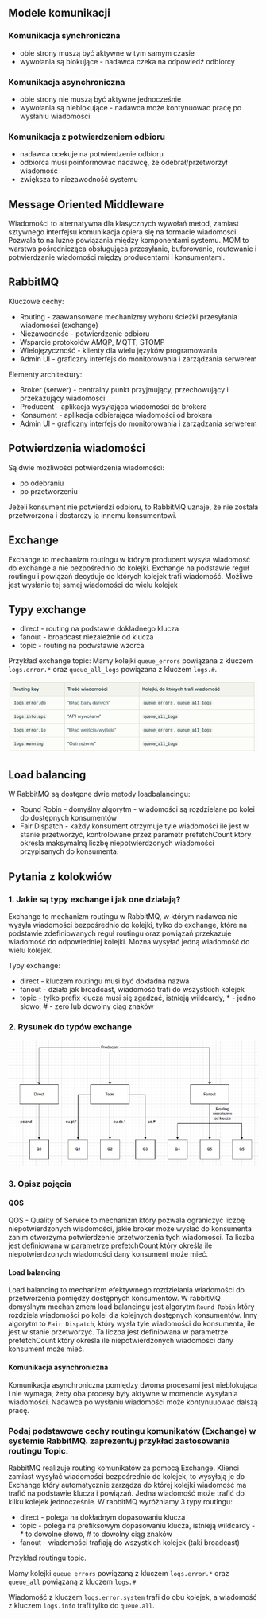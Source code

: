 ## Modele komunikacji

### Komunikacja synchroniczna

- obie strony muszą być aktywne w tym samym czasie
- wywołania są blokujące - nadawca czeka na odpowiedź odbiorcy

### Komunikacja asynchroniczna 

- obie strony nie muszą być aktywne jednocześnie
- wywołania są nieblokujące - nadawca może kontynuowac pracę po wysłaniu wiadomości

### Komunikacja z potwierdzeniem odbioru

- nadawca ocekuje na potwierdzenie odbioru
- odbiorca musi poinformowac nadawcę, że odebrał/przetworzył wiadomość
- zwiększa to niezawodność systemu

## Message Oriented Middleware

Wiadomości to alternatywna dla klasycznych wywołań metod, zamiast sztywnego interfejsu komunikacja opiera się na formacie wiadomości. Pozwala to na luźne powiązania między komponentami systemu. MOM to warstwa pośrednicząca obsługująca przesyłanie, buforowanie, routowanie i potwierdzanie wiadomości między producentami i konsumentami. 

## RabbitMQ

Kluczowe cechy: 

- Routing - zaawansowane mechanizmy wyboru ścieżki przesyłania wiadomości (exchange)
- Niezawodność - potwierdzenie odbioru
- Wsparcie protokołów AMQP, MQTT, STOMP
- Wielojęzyczność - klienty dla wielu języków programowania
- Admin UI - graficzny interfejs do monitorowania i zarządzania serwerem

Elementy architektury: 
- Broker (serwer) - centralny punkt przyjmujący, przechowujący i przekazujący wiadomości
- Producent - aplikacja wysyłająca wiadomości do brokera
- Konsument - aplikacja odbierająca wiadomości od brokera
- Admin UI - graficzny interfejs do monitorowania i zarządzania serwerem

## Potwierdzenia wiadomości

Są dwie możliwości potwierdzenia wiadomości: 
- po odebraniu 
- po przetworzeniu

Jeżeli konsument nie potwierdzi odbioru, to RabbitMQ uznaje, że nie została przetworzona i dostarczy ją innemu konsumentowi. 

## Exchange

Exchange to mechanizm routingu w którym producent wysyła wiadomość do exchange a nie bezpośrednio do kolejki. Exchange na podstawie reguł routingu i powiązań decyduje do których kolejek trafi wiadomość. Możliwe jest wysłanie tej samej wiadomości do wielu kolejek

## Typy exchange

- direct - routing na podstawie dokładnego klucza
- fanout - broadcast niezależnie od klucza
- topic - routing na podwstawie wzorca

Przykład exchange topic: 
Mamy kolejki `queue_errors` powiązana z kluczem `logs.error.*` oraz `queue_all_logs` powiązana z kluczem `logs.#`.

![alt text](image-2.png)


## Load balancing

W RabbitMQ są dostępne dwie metody loadbalancingu: 

- Round Robin - domyślny algorytm - wiadomości są rozdzielane po kolei do dostępnych konsumentów
- Fair Dispatch - każdy konsument otrzymuje tyle wiadomości ile jest w stanie przetworzyć, kontrolowane przez parametr prefetchCount który okresla maksymalną liczbę niepotwierdzonych wiadomości przypisanych do konsumenta. 


## Pytania z kolokwiów

### 1. Jakie są typy exchange i jak one działają?

Exchange to mechanizm routingu w RabbitMQ, w którym nadawca nie wysyła wiadomości bezpośrednio do kolejki, tylko do exchange, które na podstawie zdefiniowanych reguł routingu oraz powiązań przekazuje wiadomość do odpowiedniej kolejki. Można wysyłać jedną wiadomość do wielu kolejek. 

Typy exchange: 

- direct - kluczem routingu musi być dokładna nazwa
- fanout - działa jak broadcast, wiadomość trafi do wszystkich kolejek
- topic - tylko prefix klucza musi się zgadzać, istnieją wildcardy, * - jedno słowo, # - zero lub dowolny ciąg znaków

### 2. Rysunek do typów exchange

![alt text](image-4.png)

### 3. Opisz pojęcia

#### QOS 

QOS - Quality of Service to mechanizm który pozwala ograniczyć liczbę niepotwierdzonych wiadomości, jakie broker może wysłać do konsumenta zanim otworzyma potwierdzenie przetworzenia tych wiadomości. Ta liczba jest definiowana w parametrze prefetchCount który określa ile niepotwierdzonych wiadomości dany konsument może mieć.

#### Load balancing

Load balancing to mechanizm efektywnego rozdzielania wiadomości do przetworzenia pomiędzy dostępnych konsumentów. W rabbitMQ domyślnym mechanizmem load balancingu jest algorytm `Round Robin` który rozdziela wiadomości po kolei dla kolejnych dostępnych konsumentów. Inny algorytm to `Fair Dispatch`, który wysła tyle wiadomości do konsumenta, ile jest w stanie przetworzyć. Ta liczba jest definiowana w parametrze prefetchCount który określa ile niepotwierdzonych wiadomości dany konsument może mieć.

#### Komunikacja asynchroniczna

Komunikacja asynchroniczna pomiędzy dwoma procesami jest nieblokująca i nie wymaga, żeby oba procesy były aktywne w momencie wysyłania wiadomości. Nadawca po wysłaniu wiadomości może kontynuuować dalszą pracę.


### Podaj podstawowe cechy routingu komunikatów (Exchange) w systemie RabbitMQ. zaprezentuj przykład zastosowania routingu Topic.

RabbitMQ realizuje routing komunikatów za pomocą Exchange. Klienci zamiast wysyłać wiadomości bezpośrednio do kolejek, to wysyłają je do Exchange który automatycznie zarządza do której kolejki wiadomość ma trafić na podstawie klucza i powiązań. Jedna wiadomość może trafić do kilku kolejek jednocześnie. 
W rabbitMQ wyróżniamy 3 typy routingu: 
- direct - polega na dokładnym dopasowaniu klucza
- topic - polega na prefiksowym dopasowaniu klucza, istnieją wildcardy - * to dowolne słowo, # to dowolny ciąg znaków
- fanout - wiadomości trafiają do wszystkich kolejek (taki broadcast)

Przykład routingu topic. 

Mamy kolejki `queue_errors` powiązaną z kluczem `logs.error.*` oraz `queue_all` powiązaną z kluczem `logs.#`

Wiadomość z kluczem `logs.error.system` trafi do obu kolejek, a wiadomość z kluczem `logs.info` trafi tylko do `queue.all`.